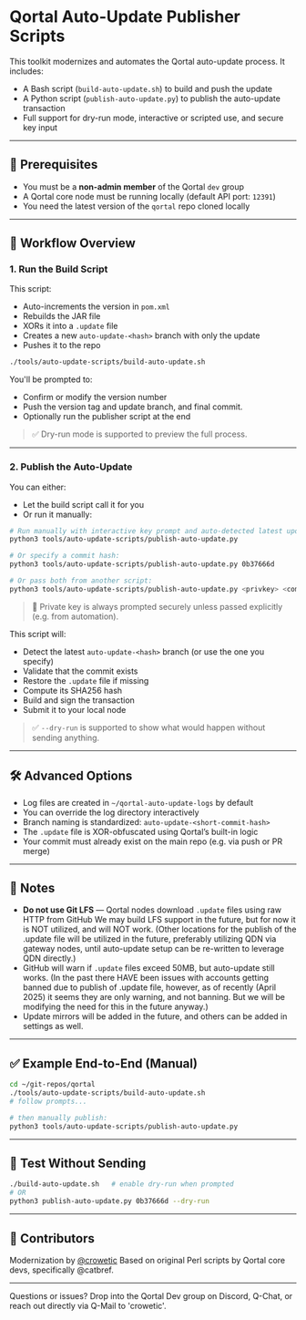 # Qortal Auto-Update Publisher Scripts

This toolkit modernizes and automates the Qortal auto-update process. It includes:

- A Bash script (`build-auto-update.sh`) to build and push the update
- A Python script (`publish-auto-update.py`) to publish the auto-update transaction
- Full support for dry-run mode, interactive or scripted use, and secure key input

---

## 🧰 Prerequisites

- You must be a **non-admin member** of the Qortal `dev` group
- A Qortal core node must be running locally (default API port: `12391`)
- You need the latest version of the `qortal` repo cloned locally

---

## 🚀 Workflow Overview

### 1. Run the Build Script

This script:
- Auto-increments the version in `pom.xml`
- Rebuilds the JAR file
- XORs it into a `.update` file
- Creates a new `auto-update-<hash>` branch with only the update
- Pushes it to the repo

```bash
./tools/auto-update-scripts/build-auto-update.sh
```

You'll be prompted to:
- Confirm or modify the version number
- Push the version tag and update branch, and final commit.
- Optionally run the publisher script at the end

> ✅ Dry-run mode is supported to preview the full process.

---

### 2. Publish the Auto-Update

You can either:
- Let the build script call it for you
- Or run it manually:

```bash
# Run manually with interactive key prompt and auto-detected latest update:
python3 tools/auto-update-scripts/publish-auto-update.py

# Or specify a commit hash:
python3 tools/auto-update-scripts/publish-auto-update.py 0b37666d

# Or pass both from another script:
python3 tools/auto-update-scripts/publish-auto-update.py <privkey> <commit_hash>
```

> 🔐 Private key is always prompted securely unless passed explicitly (e.g. from automation).

This script will:
- Detect the latest `auto-update-<hash>` branch (or use the one you specify)
- Validate that the commit exists
- Restore the `.update` file if missing
- Compute its SHA256 hash
- Build and sign the transaction
- Submit it to your local node

> ✅ `--dry-run` is supported to show what would happen without sending anything.

---

## 🛠 Advanced Options

- Log files are created in `~/qortal-auto-update-logs` by default
- You can override the log directory interactively
- Branch naming is standardized: `auto-update-<short-commit-hash>`
- The `.update` file is XOR-obfuscated using Qortal’s built-in logic
- Your commit must already exist on the main repo (e.g. via push or PR merge)

---

## 📌 Notes

- **Do not use Git LFS** — Qortal nodes download `.update` files using raw HTTP from GitHub
We may build LFS support in the future, but for now it is NOT utilized, and will NOT work. 
(Other locations for the publish of the .update file will be utilized in the future, 
preferably utilizing QDN via gateway nodes, until auto-update setup can be re-written to
leverage QDN directly.) 
- GitHub will warn if `.update` files exceed 50MB, but auto-update still works.
(In the past there HAVE been issues with accounts getting banned due to publish of .update file,
however, as of recently (April 2025) it seems they are only warning, and not banning. But we 
will be modifying the need for this in the future anyway.) 
- Update mirrors will be added in the future, and others can be added in settings as well.

---

## ✅ Example End-to-End (Manual)

```bash
cd ~/git-repos/qortal
./tools/auto-update-scripts/build-auto-update.sh
# follow prompts...

# then manually publish:
python3 tools/auto-update-scripts/publish-auto-update.py
```

---

## 🧪 Test Without Sending

```bash
./build-auto-update.sh   # enable dry-run when prompted
# OR
python3 publish-auto-update.py 0b37666d --dry-run
```

---

## 🙌 Contributors

Modernization by [@crowetic](https://github.com/crowetic) 
Based on original Perl scripts by Qortal core devs, specifically @catbref.

---

Questions or issues? Drop into the Qortal Dev group on Discord, Q-Chat,  or reach out directly via Q-Mail to 'crowetic'.

